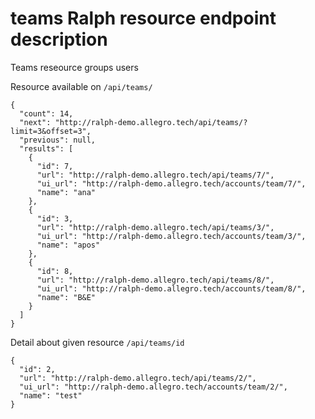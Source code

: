 # teams Ralph resource endpoint description
Teams reseource groups users

Resource available on `/api/teams/`
```
{
  "count": 14,
  "next": "http://ralph-demo.allegro.tech/api/teams/?limit=3&offset=3",
  "previous": null,
  "results": [
    {
      "id": 7,
      "url": "http://ralph-demo.allegro.tech/api/teams/7/",
      "ui_url": "http://ralph-demo.allegro.tech/accounts/team/7/",
      "name": "ana"
    },
    {
      "id": 3,
      "url": "http://ralph-demo.allegro.tech/api/teams/3/",
      "ui_url": "http://ralph-demo.allegro.tech/accounts/team/3/",
      "name": "apos"
    },
    {
      "id": 8,
      "url": "http://ralph-demo.allegro.tech/api/teams/8/",
      "ui_url": "http://ralph-demo.allegro.tech/accounts/team/8/",
      "name": "B&E"
    }
  ]
}

```

Detail about given resource `/api/teams/id`
```
{
  "id": 2,
  "url": "http://ralph-demo.allegro.tech/api/teams/2/",
  "ui_url": "http://ralph-demo.allegro.tech/accounts/team/2/",
  "name": "test"
}

```

